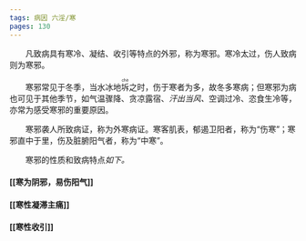```yaml
---
tags: 病因 六淫/寒
pages: 130
---
```

&emsp;&emsp;凡致病具有寒冷、凝结、收引等特点的外邪，称为寒邪。寒冷太过，伤人致病则为寒邪。

&emsp;&emsp;寒邪常见于冬季，当水冰地<ruby>坼<rp>(</rp><rt>chè</rt><rp>)</rp></ruby>之时，伤于寒者为多，故冬多寒病；但寒邪为病也可见于其他季节，如气温骤降、贪凉露宿、<dfn>汗出当风、</dfn>空调过冷、恣食生冷等，亦常为感受寒邪的重要原因。

&emsp;&emsp;寒邪袭人所致病证，称为外寒病证。寒客肌表，郁遏卫阳者，称为“伤寒”；寒邪直中于里，伤及脏腑阳气者，称为“中寒”。 

&emsp;&emsp;寒邪的性质和致病特点<dfn>如下。</dfn>
#### [[寒为阴邪，易伤阳气]]
#### [[寒性凝滞主痛]]
#### [[寒性收引]]